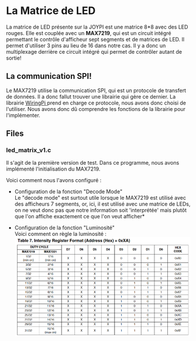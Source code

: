 
# **La Matrice de LED**
La matrice de LED présente sur la JOYPI est une matrice 8*8 avec des LED rouges. Elle est couplée avec un **MAX7219**, qui est un circuit intégré permettant le contrôle d'afficheur sept segments et de matrices de LED. Il permet d'utiliser 3 pins au lieu de 16 dans notre cas. Il y a donc un multiplexage derrière ce circuit intégré qui permet de contrôler autant de sortie! 

## La communication SPI!

Le MAX7219 utilise la communication SPI, qui est un protocole de transfert de données. Il a donc fallut trouver une librairie qui gère ce dernier. La librairie [WiringPi
](https://github.com/WiringPi/WiringPi) prend en charge ce protocole, nous avons donc choisi de l'utiliser. Nous avons donc dû comprendre les fonctions de la librairie pour l'implémenter.

## Files

### led_matrix_v1.c

Il s'agit de la première version de test. Dans ce programme, nous avons implémenté l'initialisation du MAX7219.

Voici comment nous l'avons configuré : 

 - Configuration de la fonction "Decode Mode"\
Le "decode mode" est surtout utile lorsque le MAX7219 est utilisé avec des afficheurs 7 segments, or, ici,  il est utilisé avec une matrice de LEDs, on ne veut donc pas que notre information soit 'interprétée'  mais plutôt que l'on affiche exactement ce que l'on veut afficher*

 - Configuration de la fonction "Luminosité"\
 Voici comment on règle la luminosité : 
 ![explication_luminosite](images/luminosite-MAX7219.png)


